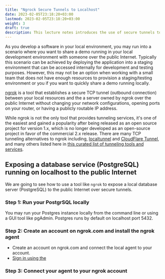 ```yaml
---
title: "Ngrock Secure Tunnels to Localhost"
date: 2023-02-05T23:18:20+03:00
lastmod: 2023-02-05T23:18:20+03:00
weight: 3
draft: true
description: This lecture notes introduces the use of secure tunnels to your localhost and dev environment. You will learn how to use `ngrock` to expose an application running on a specific port on your local server (localhost) to the public Internet.
---
```


As you develop a software in your local environment, you may run into a scenario where you want to share a demo running in your local development environment with someone over the public Internet. Typically this scenario can be achieved by deploying the application into a staging environment that can be accessed internally for development and testing purposes. However, this may not be an option when working with a small team that does not have enough resources to provision a staging/testing environment or you if you want to quickly share a demo running locally.

[ngrok](https://ngrok.com) is a tool that establishes a secure TCP tunnel (outbound connection) between your local resources and the a server owned by ngrok over the public Internet without changing your network configurations, opening ports on your router, or having a publicly routable IP address.

While ngrok is not the only tool that provides tunneling services, it's one of the easiest and gained a popularity after being released as an open source project for version 1.x, which is no longer developed as an open-source project in favor of the commercial 2.x release. There are many TCP tunneling alternatives to ngrok including, [localtunnel](https://github.com/localtunnel/localtunnel) and [CloudFlare Tunnel](https://developers.cloudflare.com/cloudflare-one/connections/connect-apps/), and many others listed here in [this curated list of tunneling tools and services](https://github.com/anderspitman/awesome-tunneling).


## Exposing a database service (PostgreSQL) running on localhost to the public Internet

We are going to see how to use a tool like `ngrok` to expose a local database server (PostgreSQL) to the public Internet over secure tunnels.

### Step 1: Run your PostgrSQL locally

You may run your Postgres instance locally from the command line or using a GUI tool like pgAdmin. Postgres runs by default on localhost port 5432.

### Step 2: Create an account on ngrok.com and install the ngrok agent
- Create an account on ngrok.com and connect the local agent to your account.
- [Sign in using the](https://dashboard.ngrok.com/get-started/your-authtoken)

### Step 3: Connect your agent to your ngrok account



